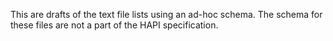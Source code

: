 This are drafts of the text file lists using an ad-hoc schema. The schema for these files are not a part of the HAPI specification.